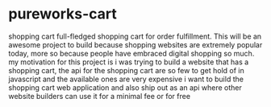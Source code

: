 # pureworks-cart
shopping cart
full-fledged shopping cart for order fulfillment.
This will be an awesome project to build because shopping websites are extremely popular today, more so because people have embraced digital shopping so much.
my motivation for this project is i was trying to build a website that has a shopping cart, the api for the shopping cart are so few to get hold of in javascript and the available ones are very expensive
i want to build the shopping cart web application and also ship out as an api where other website builders can use it for a minimal fee or for free
